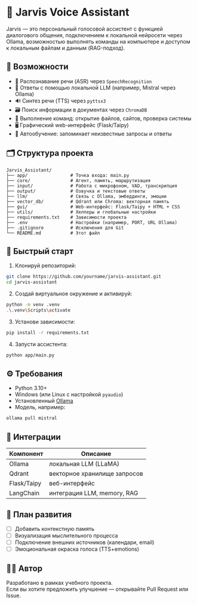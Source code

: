 # 🤖 Jarvis Voice Assistant

Jarvis — это персональный голосовой ассистент с функцией диалогового общения, подключением к локальной нейросети через Ollama, возможностью выполнять команды на компьютере и доступом к локальным файлам и данным (RAG-подход).

## 🔧 Возможности

- 🎤 Распознавание речи (ASR) через `SpeechRecognition`
- 🧠 Ответы с помощью локальной LLM (например, Mistral через Ollama)
- 🔊 Синтез речи (TTS) через `pyttsx3`
- 🗃️ Поиск информации в документах через `ChromaDB`
- 📁 Выполнение команд: открытие файлов, сайтов, проверка системы
- 🖥️ Графический web-интерфейс (Flask/Taipy)
- 🧠 Автообучение: запоминает неизвестные запросы и ответы

## 🗂️ Структура проекта

```
Jarvis_Assistant/
├── app/                # Точка входа: main.py
├── core/               # Агент, память, маршрутизация
├── input/              # Работа с микрофоном, VAD, транскрипция
├── output/             # Озвучка и текстовые ответы
├── llm/                # Связь с Ollama, эмбеддинги, эмоции
├── vector_db/          # Qdrant или Chroma: векторная память
├── gui/                # Web-интерфейс: Flask/Taipy + HTML + CSS
├── utils/              # Хелперы и глобальные настройки
├── requirements.txt    # Зависимости проекта
├── .env                # Настройки (например, PORT, URL Ollama)
├── .gitignore          # Исключения для Git
└── README.md           # Этот файл
```

## 🚀 Быстрый старт

1. Клонируй репозиторий:

```bash
git clone https://github.com/yourname/jarvis-assistant.git
cd jarvis-assistant
```

2. Создай виртуальное окружение и активируй:

```bash
python -m venv .venv
.\.venv\Scripts\activate
```

3. Установи зависимости:

```bash
pip install -r requirements.txt
```

4. Запусти ассистента:

```bash
python app/main.py
```

## ⚙️ Требования

- Python 3.10+
- Windows (или Linux с настройкой `pyaudio`)
- Установленный [Ollama](https://ollama.com/)
- Модель, например:
```bash
ollama pull mistral
```

## 📡 Интеграции

| Компонент     | Описание                           |
|---------------|------------------------------------|
| Ollama        | локальная LLM (LLaMA)     |
| Qdrant        | векторное хранилище запросов       |
| Flask/Taipy   | веб-интерфейс                      |
| LangChain     | интеграция LLM, memory, RAG        |

## 📌 План развития

- [ ] Добавить контекстную память
- [ ] Визуализация мыслительного процесса
- [ ] Подключение внешних источников (календари, email)
- [ ] Эмоциональная окраска голоса (TTS+emotions)

## 🧑‍💻 Автор

Разработано в рамках учебного проекта.  
Если вы хотите предложить улучшение — открывайте Pull Request или Issue.
